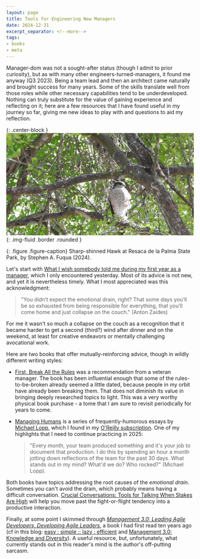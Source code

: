 ```yaml
---
layout: page
title: Tools for Engineering New Managers
date: 2024-12-31
excerpt_separator: <!--more-->
tags:
- books
- meta
---
```


Manager-dom was not a sought-after status (though I admit to prior curiosity),
but as with many other engineers-turned-managers, it found me anyway (Q3 2023).
Being a team lead and then an architect came naturally and brought success for
many years. Some of the skills translate well from those roles while other
necessary capabilities tend to be underdeveloped. Nothing can truly substitute
for the value of gaining experience and reflecting on it; here are a few
resources that I have found useful in my journey so far, giving me new ideas to
play with and questions to aid my reflection.

{: .center-block }
![Sharp-shinned Hawk, by Stephen A. Fuqua](/images/sharp-shinned-hawk.webp){: .img-fluid .border .rounded }

{: .figure .figure-caption}
Sharp-shinned Hawk at Resaca de la Palma State Park, by Stephen A. Fuqua (2024).

<!--more-->

Let's start with [What I wish somebody told me during my first year as a
manager](https://zaidesanton.substack.com/p/a-letter-to-the-first-time-manager),
which I only encountered yesterday. Most of its advice is not new, and yet
it is nevertheless timely. What I most appreciated was this acknowledgment:

> "You didn’t expect the emotional drain, right? That some days you’ll be so
> exhausted from being responsible for everything, that you’ll come home and
> just collapse on the couch." (Anton Zaides)

For me it wasn't so much a collapse on the couch as a recognition that it became
harder to get a second (third?) wind after dinner and on the weekend, at least
for creative endeavors or mentally challenging avocational work.

Here are two books that offer mutually-reinforcing advice, though in wildly
different writing styles:

* [First, Break All the
  Rules](https://en.wikipedia.org/wiki/First,_Break_All_the_Rules) was a
  recommendation from a veteran manager. The book has been influential enough
  that some of the rules-to-be-broken already seemed a little dated, because
  people in my orbit have already been breaking them. That does not diminish its
  value in bringing deeply researched topics to light. This was a very worthy
  physical book purchase - a tome that I am sure to revisit periodically for
  years to come.
* [Managing Humans](https://managinghumans.com/) is a series of
  frequently-humorous essays by [Michael Lopp](https://randsinrepose.com/),
  which I found in my [O'Reilly
  subscription](https://learning.oreilly.com/library/view/managing-humans-more/9781484271162/).
  One of my highlights that I need to continue practicing in 2025:

  > "Every month, your team produced something and it's your job to document
  > that production. I do this by spending an hour a month jotting down
  > reflections of the team for the past 30 days. What stands out in my mind?
  > What'd we do? Who rocked?" (Michael Lopp).

Both books have topics addressing the root causes of the _emotional drain_.
Sometimes you can't avoid the drain, which probably means having a difficult
conversation. [Crucial Conversations: Tools for Talking When Stakes Are
High](https://en.wikipedia.org/wiki/Crucial_Conversations:_Tools_for_Talking_When_Stakes_Are_High)
will help you move past the fight-or-flight tendency into a productive
interaction.

Finally, at some point I skimmed through [_Management 3.0: Leading Agile
Developers, Developing Agile
Leaders_](https://management30.com/books/management30/), a book I had first read
ten years ago (cf in this blog: [easy : simple :: lazy :
efficient](../2014/2014-05-17-easy-simple-lazy-efficient.md) and [Management
3.0: Knowledge and
Diversity](../2015/2015-01-20-management_30_knowledge_and_diversity.md)). A
useful resource, but, unfortunately, what currently stands out in this reader's
mind is the author's off-putting sarcasm.
